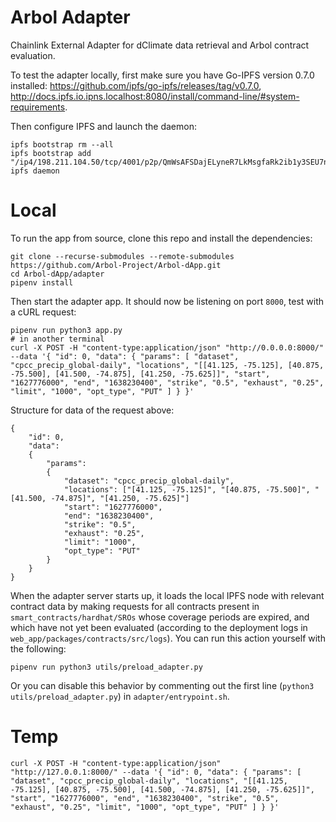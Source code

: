 # Arbol Adapter

Chainlink External Adapter for dClimate data retrieval and Arbol contract evaluation.

To test the adapter locally, first make sure you have Go-IPFS version 0.7.0 installed: https://github.com/ipfs/go-ipfs/releases/tag/v0.7.0, http://docs.ipfs.io.ipns.localhost:8080/install/command-line/#system-requirements.

Then configure IPFS and launch the daemon:

```
ipfs bootstrap rm --all
ipfs bootstrap add  "/ip4/198.211.104.50/tcp/4001/p2p/QmWsAFSDajELyneR7LkMsgfaRk2ib1y3SEU7nQuXSNPsQV"
ipfs daemon
```

# Local

To run the app from source, clone this repo and install the dependencies:

```
git clone --recurse-submodules --remote-submodules https://github.com/Arbol-Project/Arbol-dApp.git
cd Arbol-dApp/adapter
pipenv install
```

Then start the adapter app. It should now be listening on port `8000`, test with a cURL request:

```
pipenv run python3 app.py
# in another terminal
curl -X POST -H "content-type:application/json" "http://0.0.0.0:8000/" --data '{ "id": 0, "data": { "params": [ "dataset", "cpcc_precip_global-daily", "locations", "[[41.125, -75.125], [40.875, -75.500], [41.500, -74.875], [41.250, -75.625]]", "start", "1627776000", "end", "1638230400", "strike", "0.5", "exhaust", "0.25", "limit", "1000", "opt_type", "PUT" ] } }'
```

Structure for data of the request above:

```
{
    "id": 0,
    "data":
    {
        "params":
        {
            "dataset": "cpcc_precip_global-daily",
            "locations": ["[41.125, -75.125]", "[40.875, -75.500]", "[41.500, -74.875]", "[41.250, -75.625]"]
            "start": "1627776000",
            "end": "1638230400",
            "strike": "0.5",
            "exhaust": "0.25",
            "limit": "1000",
            "opt_type": "PUT"
        }
    }
}
```

When the adapter server starts up, it loads the local IPFS node with relevant contract data by making requests for all contracts present in `smart_contracts/hardhat/SROs` whose coverage periods are expired, and which have not yet been evaluated (according to the deployment logs in `web_app/packages/contracts/src/logs`). You can run this action yourself with the following:

```
pipenv run python3 utils/preload_adapter.py
```

Or you can disable this behavior by commenting out the first line (`python3 utils/preload_adapter.py`) in `adapter/entrypoint.sh`.

# Temp

```
curl -X POST -H "content-type:application/json" "http://127.0.0.1:8000/" --data '{ "id": 0, "data": { "params": [ "dataset", "cpcc_precip_global-daily", "locations", "[[41.125, -75.125], [40.875, -75.500], [41.500, -74.875], [41.250, -75.625]]", "start", "1627776000", "end", "1638230400", "strike", "0.5", "exhaust", "0.25", "limit", "1000", "opt_type", "PUT" ] } }'
```
